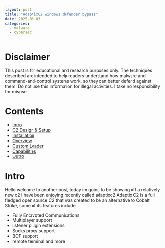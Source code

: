 ```yaml
---
layout: post
title: "AdaptixC2 windows defender bypass"
date: 2025-09-03
categories:
  - malware
  - cybersec
---
```


# Disclaimer
This post is for educational and research purposes only. The techniques described are intended to help readers understand how malware and command-and-control systems work, so they can better defend against them. Do not use this information for illegal activities. I take no responsibility for misuse



# Contents
 - [Intro](#intro)
 - [C2 Design & Setup](#c2-design-&-setup)
 - [Installation](#installation)
 - [Overview](#overview)
 - [Custom Loader](#custom-loader)
 - [Capabilities](#capabilities)
 - [Outro](#outro)

# Intro
Hello welcome to another post, today im going to be showing off a relatively new c2 i have been enjoying recently called adaptixc2
Adaptix C2 is a full fledged open source C2 that was created to be an alternative to Cobalt Strike, some of its features include
- Fully Encrypted Communications
- Multiplayer support
- listener plugin extensions
- Socks proxy support
- BOF support
- remote terminal
and more
